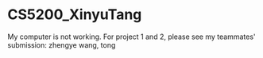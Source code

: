 # CS5200_XinyuTang

My computer is not working. For project 1 and 2, please see my teammates' submission: zhengye wang, tong